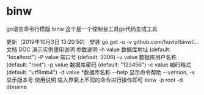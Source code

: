 # binw
go语言命令行模版
binw 这个是一个控制台工具go代码生成工具

更新（2019年10月3日 13:20:50）
安装
go get -u -v github.com/huvip/binw/...
文档
DOC
演示实例使用说明
参数说明
-h value       数据库地址 (default: "localhost")
-P value       端口号 (default: 3306)
-u value       数据库用户名称 (default: "root")
-p value       数据库密码 (default: "123456")
-c value       编码格式 (default: "utf8mb4")
-d value       *数据库名称
--help         显示命令帮助
--version, -v  显示版本号
使用说明
输入界面上不同的命令进行操作即可
binw  -p root -d dbname
